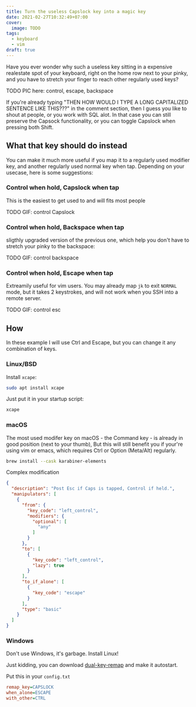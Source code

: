 ```yaml
---
title: Turn the useless Capslock key into a magic key
date: 2021-02-27T10:32:49+07:00
cover:
  image: TODO
tags:
  - keyboard
  - vim
draft: true
---
```


Have you ever wonder why such a useless key sitting in a expensive realestate spot of your keyboard, right on the home row next to your pinky, and you have to stretch your finger to reach other regularly used keys?

TODO PIC here: control, escape, backspace

If you're already typing "THEN HOW WOULD I TYPE A LONG CAPITALIZED SENTENCE LIKE THIS???" in the comment section, then I guess you like to shout at people, or you work with SQL alot. In that case you can still preserve the Capsock functionality, or you can toggle Capslock when pressing both Shift.

## What that key should do instead

You can make it much more useful if you map it to a regularly used modifier key, and another regularly used normal key when tap. Depending on your usecase, here is some suggestions:

### Control when hold, Capslock when tap

This is the easiest to get used to and will fits most people

TODO GIF: control Capslock

### Control when hold, Backspace when tap

sligthly upgraded version of the previous one, which help you don't have to stretch your pinky to the backspace:

TODO GIF: control backspace

### Control when hold, Escape when tap

Extreamily useful for vim users. You may already map `jk` to exit `NORMAL` mode, but it takes 2 keystrokes, and will not work when you SSH into a remote server.

TODO GIF: control esc

## How

In these example I will use Ctrl and Escape, but you can change it any combination of keys.

### Linux/BSD

Install `xcape`:

```sh
sudo apt install xcape
```

Just put it in your startup script:

```sh
xcape
```

### macOS

The most used modifer key on macOS - the Command key - is already in good position (next to your thumb), But this will still benefit you if your're using vim or emacs, which requires Ctrl or Option (Meta/Alt) regularly.

```sh
brew install --cask karabiner-elements
```

Complex modification

```json
{
  "description": "Post Esc if Caps is tapped, Control if held.",
  "manipulators": [
    {
      "from": {
        "key_code": "left_control",
        "modifiers": {
          "optional": [
            "any"
          ]
        }
      },
      "to": [
        {
          "key_code": "left_control",
          "lazy": true
        }
      ],
      "to_if_alone": [
        {
          "key_code": "escape"
        }
      ],
      "type": "basic"
    }
  ]
}
```

### Windows

Don't use Windows, it's garbage. Install Linux!

Just kidding, you can download [dual-key-remap](https://github.com/ililim/dual-key-remap) and make it autostart.

Put this in your `config.txt`

```cfg
remap_key=CAPSLOCK
when_alone=ESCAPE
with_other=CTRL
```
